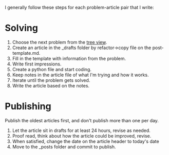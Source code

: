 I generally follow these steps for each problem-article pair that I write:
# Solving
1. Choose the next problem from the [tree view](https://rosalind.info/problems/tree-view/).
2. Create an article in the _drafts folder by refactor->copy file on the post-template.md.
3. Fill in the template with information from the problem.
4. Write first impressions.
5. Create a python file and start coding.
6. Keep notes in the article file of what I'm trying and how it works.
7. Iterate until the problem gets solved.
8. Write the article based on the notes.

# Publishing
Publish the oldest articles first, and don't publish more than one per day.
1. Let the article sit in drafts for at least 24 hours, revise as needed.
2. Proof read, think about how the article could be improved, revise.
3. When satisfied, change the date on the article header to today's date
4. Move to the _posts folder and commit to publish.
